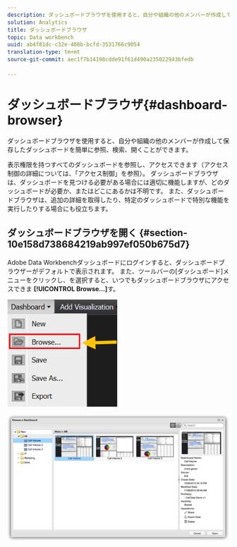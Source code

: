 ```yaml
---
description: ダッシュボードブラウザを使用すると、自分や組織の他のメンバーが作成して保存したダッシュボードを簡単に参照、検索、開くことができます。
solution: Analytics
title: ダッシュボードブラウザ
topic: Data workbench
uuid: ab4f81dc-c32e-408b-bcfd-3531766c9054
translation-type: tm+mt
source-git-commit: aec1f7b14198cdde91f61d490a235022943bfedb

---
```



# ダッシュボードブラウザ{#dashboard-browser}

ダッシュボードブラウザを使用すると、自分や組織の他のメンバーが作成して保存したダッシュボードを簡単に参照、検索、開くことができます。

表示権限を持つすべてのダッシュボードを参照し、アクセスできます（アクセス制御の詳細については、「アクセス制御」を参照）。 ダッシュボードブラウザは、ダッシュボードを見つける必要がある場合には適切に機能しますが、どのダッシュボードが必要か、またはどこにあるかは不明です。 また、ダッシュボードブラウザは、追加の詳細を取得したり、特定のダッシュボードで特別な機能を実行したりする場合にも役立ちます。

## ダッシュボードブラウザを開く {#section-10e158d738684219ab997ef050b675d7}

Adobe Data Workbenchダッシュボードにログインすると、ダッシュボードブラウザーがデフォルトで表示されます。 また、ツールバーの[ダッシュボード]メニューをクリックし、を選択すると、いつでもダッシュボードブラウザにアクセスできま **[!UICONTROL Browse…]**&#x200B;す。

![](assets/browse.png)

![](assets/choose_a_dashboard.png)

